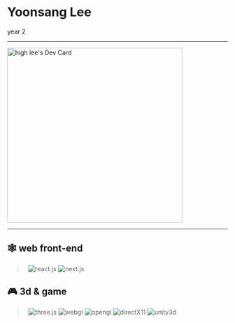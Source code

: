 # Yoonsang Lee

year 2

---

<a href="https://app.daily.dev/highp"><img src="https://api.daily.dev/devcards/c2314a1d81d341b69bb7511517457b72.png?r=gje" width="400" alt="high lee's Dev Card"/></a>

---

## 🕸️ web front-end

> &nbsp;
> ![react.js][react.js-badge] ![next.js][next.js-badge]
> &nbsp;

## 🎮 3d & game

> &nbsp;
> ![three.js][three.js-badge] ![webgl][webgl-badge] ![opengl][opengl-badge] ![directX11][directx11-badge]
> ![unity3d][unity3d-badge]
> &nbsp;

<!-- --- -->

<!-- ## Stats -->

<!-- ![olcw78's github stats][github-stats] -->

<!-- --- -->

<!-- ## Hits  -->
<!-- ![Hits][hits-link] -->

<!-- --- -->

<!-- Contacts -->
[mail-link]: https://img.shields.io/badge/protonmail-8B89CC?style=flat-square&badge=Protonmail&badgeColor=white&link=mailto:highp0912@pm.me

<!-- Résumé link -->
[resume-in-korean]: https://www.notion.so/0d936c807bdd4cdeb0a5c420ecaa7da5

<!-- language -->
[javascript-badge]: https://img.shields.io/badge/javascript-F7DF1E?logo=javascript&logoColor=white "javascript badge alt"
[typescript-badge]: https://img.shields.io/badge/typescript-3178C6?logo=typescript&logoColor=white "typescript badge alt"
[c-badge]: https://img.shields.io/badge/C-A8B9CC "c badge alt"
[c++-badge]: https://img.shields.io/badge/C++-00599C "c++ badge alt" 
[c#-badge]: https://img.shields.io/badge/csharp-239120 "c# badge alt"

<!-- skill: web front-end -->
[react.js-badge]: https://img.shields.io/badge/react-61DAFB?logo=react&logoColor=white "react.js badge alt"
[next.js-badge]: https://img.shields.io/badge/next-61DAFB?logo=next&logoColor=white "next.js badge alt"

<!-- skill: web back-end -->
[node.js-badge]: https://img.shields.io/badge/node.js-339933?badge=node.js&badgeColor=white "node.js badge alt"
[express.js-badge]: https://img.shields.io/badge/express.js-000000?badge=express&badgeColor=white "express.js badge alt"

<!-- skill: mobile app front-end -->
[react-native-badge]: https://img.shields.io/badge/reactnative-61DAFB?logo=react&logoColor=white "react-native badge alt"

<!-- skill: 3d & game -->
[three.js-badge]: https://img.shields.io/badge/three.js-000000?badge=three.js&badgeColor=white "three.js badge alt"
[webgl-badge]: https://img.shields.io/badge/webGL-990000?&logo=webgl&logoColor=white "webgl badge alt"
[opengl-badge]: https://img.shields.io/badge/openGL-5586A4?&logo=opengl&logoColor=white "opengl badge alt"
[directx11-badge]: https://img.shields.io/badge/directX11-00599C "directx 11 badge alt"
[unity3d-badge]: https://img.shields.io/badge/unity3d-000000?logo=unity&logoColor=white "unity3d badge alt"
[unreal-engine4-badge]: https://img.shields.io/badge/Unreal_Engine4-313131 "unreal engine 4 badge alt"
[cocos2d-x-badge]: https://img.shields.io/badge/cocos2dx-313131?logo=cocos "cocos2dx badget alt"

<!-- github stats -->
[github-stats]: https://github-readme-stats.vercel.app/api?username=olcw78&show_icons=true

[hits-link]: https://hits.seeyoufarm.com/api/count/incr/badge.svg?url=https%3A%2F%2Fgithub.com%2Folcw78%2Fhit-counter&count_bg=%23FF00E7&title_bg=%2300B5D5&icon=verizon.svg&icon_color=%23000000&title=Hits&edge_flat=false(https://hits.seeyoufarm.com)

